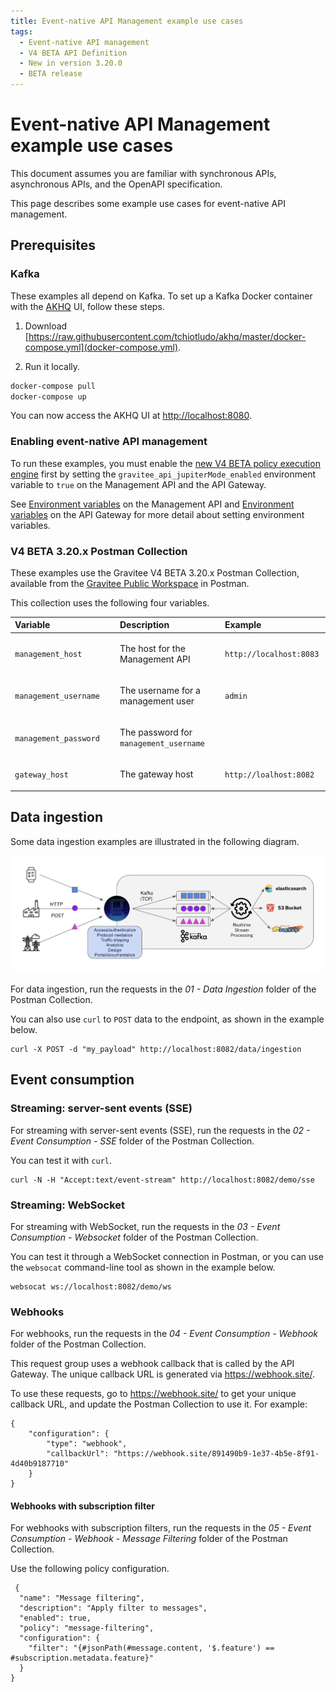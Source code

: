 ```yaml
---
title: Event-native API Management example use cases
tags:
  - Event-native API management
  - V4 BETA API Definition
  - New in version 3.20.0
  - BETA release
---
```


# Event-native API Management example use cases

This document assumes you are familiar with synchronous APIs, asynchronous APIs, and the OpenAPI specification.

This page describes some example use cases for event-native API management.

## Prerequisites

### Kafka

These examples all depend on Kafka. To set up a Kafka Docker container with the [AKHQ](https://github.com/tchiotludo/akhq) UI, follow these steps.

1.  Download
    [https://raw.githubusercontent.com/tchiotludo/akhq/master/docker-compose.yml](docker-compose.yml).

2.  Run it locally.

```bash
docker-compose pull
docker-compose up
```

You can now access the AKHQ UI at [http://localhost:8080](http://localhost:8080).

### Enabling event-native API management

To run these examples, you must enable the [new V4 BETA policy execution engine](v4-beta-new-policy-execution-engine-introduction.md) first by setting the `gravitee_api_jupiterMode_enabled` environment variable to `true` on the Management API and the API Gateway.

See [Environment variables](https://docs.gravitee.io/apim/3.x/apim_installguide_rest_apis_configuration.html#environment_variables) on the Management API and [Environment variables](https://docs.gravitee.io/apim/3.x/apim_installguide_gateway_configuration.html#environment_variables) on the API Gateway for more detail about setting environment variables.

### V4 BETA 3.20.x Postman Collection

These examples use the Gravitee V4 BETA 3.20.x Postman Collection,
available from the [Gravitee Public Workspace](https://www.postman.com/gravitee-io/workspace/gravitee-public-workspace/overview)
in Postman.

This collection uses the following four variables.

<table>
<colgroup>
<col style="width: 33%" />
<col style="width: 33%" />
<col style="width: 33%" />
</colgroup>
<thead>
<tr class="header">
<th style="text-align: left;">Variable</th>
<th style="text-align: left;">Description</th>
<th style="text-align: left;">Example</th>
</tr>
</thead>
<tbody>
<tr class="odd">
<td style="text-align: left;"><p><code>management_host</code></p></td>
<td style="text-align: left;"><p>The host for the Management
API</p></td>
<td
style="text-align: left;"><p><code>http://localhost:8083</code></p></td>
</tr>
<tr class="even">
<td
style="text-align: left;"><p><code>management_username</code></p></td>
<td style="text-align: left;"><p>The username for a management
user</p></td>
<td style="text-align: left;"><p><code>admin</code></p></td>
</tr>
<tr class="odd">
<td
style="text-align: left;"><p><code>management_password</code></p></td>
<td style="text-align: left;"><p>The password for
<code>management_username</code></p></td>
<td style="text-align: left;"></td>
</tr>
<tr class="even">
<td style="text-align: left;"><p><code>gateway_host</code></p></td>
<td style="text-align: left;"><p>The gateway host</p></td>
<td
style="text-align: left;"><p><code>http://loalhost:8082</code></p></td>
</tr>
</tbody>
</table>

## Data ingestion

Some data ingestion examples are illustrated in the following diagram.

![Event-native API Management - Data Ingestion](/images/apim/3.x/event-native/event-native-api-management-data-ingestion.png "Data Ingestion")

For data ingestion, run the requests in the *01 - Data Ingestion* folder
of the Postman Collection.

You can also use `curl` to `POST` data to the endpoint, as shown in the
example below.

    curl -X POST -d "my_payload" http://localhost:8082/data/ingestion

## Event consumption

### Streaming: server-sent events (SSE)

For streaming with server-sent events (SSE), run the requests in the
*02 - Event Consumption - SSE* folder of the Postman Collection.

You can test it with `curl`.

    curl -N -H "Accept:text/event-stream" http://localhost:8082/demo/sse

### Streaming: WebSocket

For streaming with WebSocket, run the requests in the *03 - Event
Consumption - Websocket* folder of the Postman Collection.

You can test it through a WebSocket connection in Postman, or you can
use the `websocat` command-line tool as shown in the example below.

    websocat ws://localhost:8082/demo/ws

### Webhooks

For webhooks, run the requests in the *04 - Event Consumption - Webhook*
folder of the Postman Collection.

This request group uses a webhook callback that is called by the API
Gateway. The unique callback URL is generated via
<https://webhook.site/>.

To use these requests, go to <https://webhook.site/> to get your unique
callback URL, and update the Postman Collection to use it. For example:

    {
        "configuration": {
            "type": "webhook",
            "callbackUrl": "https://webhook.site/891490b9-1e37-4b5e-8f91-4d40b9187710"
        }
    }

#### Webhooks with subscription filter

For webhooks with subscription filters, run the requests in the *05 -
Event Consumption - Webhook - Message Filtering* folder of the Postman
Collection.

Use the following policy configuration.

     {
      "name": "Message filtering",
      "description": "Apply filter to messages",
      "enabled": true,
      "policy": "message-filtering",
      "configuration": {
        "filter": "{#jsonPath(#message.content, '$.feature') == #subscription.metadata.feature}"
      }
    }
